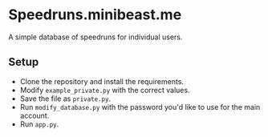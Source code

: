 # Speedruns.minibeast.me

A simple database of speedruns for individual users.

## Setup
- Clone the repository and install the requirements.
- Modify `example_private.py` with the correct values.
- Save the file as `private.py`.
- Run `modify_database.py` with the password you'd like to use for the main account.
- Run `app.py`.
